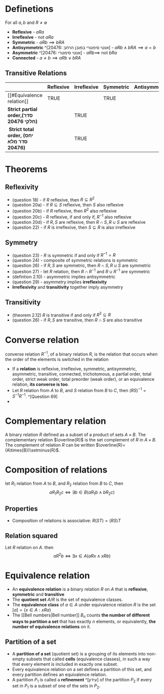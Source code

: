 # Definetions 

For all $a,b$ and $R\ne \emptyset$
- **Reflexive** - $aRa$
- **Irreflexive** - not $aRa$
- **Symmetric** - $aRb \implies bRA$
- **Antisymmetric** ^[20476: אנטי סימטרי במובן הרחב] - $aRb \land bRA \implies a=b$
- **Asymmetric** ^[20476: אנטי סימטרי] - $aRb \implies$ not $bRa$
- **Connected** - $a\neq{b} \implies aRb \lor bRA$

## Transitive Relations 

|                                                | Reflexive | Irreflexive | Symmetric | Antisymmetric | Asymmetric | Connected |
| ---------------------------------------------- | --------- | ----------- | --------- | ------------- | ---------- | --------- |
| [[#Equivalence relation]]                      | TRUE      |             | TRUE      |               |            |           |
| **Strict partial order,(סדר חלקי 20476)** |           | TRUE        |           |               | TRUE       |           |
|  **Strict total order, (יחס סדר מלא 20476)**                         |            | TRUE         |            |                | TRUE        | TRUE       |


# Theorems
## Reflexivity

- (question 18) - if $R$ reflexive, then $R\subseteq{R^2}$
- (question 20a) - if $R\subseteq{S}$ reflexive, then $S$ also reflexive
- (question 20b) - if $R$ reflexive, then ${R^2}$ also reflexive
- (question 20c) - $R$ reflexive, if and only if, $R^{-1}$ also reflexive 
- (question 20d) - if $R,S$ are reflexive, then $R\cap{S},R\cup{S}$ are reflexive
- (question 22) - if $R$ is irreflexive, then $S\subseteq{R}$ is also irreflexive

## Symmetry

- (question 23) - $R$ is symmetric if and only if $R^{-1} = R$ 
- (question 24) - composite of symmetric relations is symmetric
- (question 26) - if $R,S$ are symmetric, then $R\cap{S},R\cup{S}$ are symmetric
- (question 27) - let $R$ relation, then $R\cap{R}^{-1}$ and $R\cup{R}^{-1}$ are symmetric
- (defintion 2.10) - asymmetric implies antisymmetric
- (question 29) - asymmetry implies **irreflexivity**
- **Irreflexivity** and **transitivity** together imply asymmetry

## Transitivity

- (theorem 2.12) $R$ is transitive if and only if $R^2\subseteq{R}$
- (question 26) - if $R,S$ are transitive, then $R\cap{S}$ are also transitive

# Converse relation
converse relation $R^{-1}$, of a binary relation $R$, is the relation that occurs when the order of the elements is switched in the relation

- If a **relation** is reflexive, irreflexive, symmetric, antisymmetric, asymmetric, transitive, connected, trichotomous, a partial order, total order, strict weak order, total preorder (weak order), or an equivalence relation, **its converse is too**.
- Let $R$ relation from $A$ to $B$, and $S$ relation from $B$ to $C$, then $(RS)^{-1}=S^{-1}R^{-1}$. ^[Question 69]
- 

# Complementary relation
A binary relation $R$ defined as a subset of a product of sets $A\times B$. The complementary relation $\overline{R}$ is the set complement of $R$ in $A\times{B}$. The complement of relation $R$ can be written $\overline{R}=(A\times{B})\setminus{R}$.


# Composition of relations
let $R_1$ relation from $A$ to $B$, and $R_2$ relation from $B$ to $C$, then 
$$aR_1R_2c\Leftrightarrow\exists{b}\in{B}(aR_1b\land bR_2c)$$
## Properties
- Composition of relations is associative: $R(ST)=(RS)T$

## Relation squared
Let $R$ relation on $A$. then
$$aR^2b\Leftrightarrow\exists{x}\in{A}(aRx\land xRb)$$
# Equivalence relation

- An **equivalence relation** is a binary relation $R$ on $A$ that is **reflexive**, **symmetric** and **transitive**
- The **quotient set** $A/R$ is the set of equivalence classes.
- The **equivalence class** of $a\in{A}$ under equivalence relation $R$ is the set $[a] = \{x \in A : x R a\}$
- The [[Bell numbers|Bell number]] $B_{n}$ counts **the number of different ways to partition a set** that has exactly $n$ elements, or equivalently, **the number of equivalence relations** on it.

## Partition of a set
 - A **partition of a set** (quotient set) is a grouping of its elements into non-empty subsets that called **cells** (equivalence classes), in such a way that every element is included in exactly one subset.
 - Every equivalence relation on a set defines a partition of this set, and every partition defines an equivalence relation.
 - A partition $P_1$ is called a **refinement** ^[עידון] of the partition $P_2$ if every set in $P_1$ is a subset of one of the sets in $P_2$.